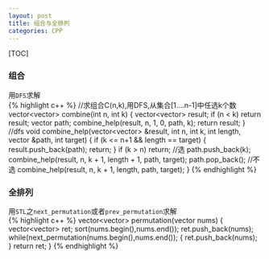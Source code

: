 ```yaml
---
layout: post
title: 组合与全排列
categories: CPP
---
```


[TOC]  

### 组合  
用`DFS`求解  
{% highlight c++ %}
//求组合C(n,k),用DFS,从集合[1....n-1]中任选k个数
vector<vector<int>> combine(int n, int k)
{
    vector<vector<int>> result;
    if (n < k) return result;
    vector<int> path;
    combine_help(result, n, 1, 0, path, k);
    return result;
}
//dfs
void combine_help(vector<vector<int>> &result, int n, int k, int length, vector<int> &path, int target)
{
    if (k <= n+1 && length == target)
    {
        result.push_back(path);
        return;
    }
    if (k > n) return;
    //选
    path.push_back(k);
    combine_help(result, n, k + 1, length + 1, path, target);
    path.pop_back();
    //不选
    combine_help(result, n, k + 1, length, path, target);
}
{% endhighlight %}

### 全排列  
用`STL`之`next_permutation`或者`prev_permutation`求解  
{% highlight c++ %}
vector<vector<int>> permutation(vector<int> nums)
{
    vector<vector<int>> ret;
    sort(nums.begin(),nums.end());
    ret.push_back(nums);
    while(next_permutation(nums.begin(),nums.end());
    {
        ret.push_back(nums);
    }
    return ret;
}
{% endhighlight %}
